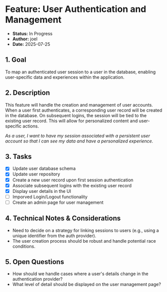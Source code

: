 # Feature: User Authentication and Management

- **Status:** In Progress
- **Author:** joel
- **Date:** 2025-07-25

## 1. Goal

To map an authenticated user session to a user in the database, enabling user-specific data and experiences within the
application.

## 2. Description

This feature will handle the creation and management of user accounts. When a user first authenticates, a corresponding
user record will be created in the database. On subsequent logins, the session will be tied to the existing user record.
This will allow for personalized content and user-specific actions.

*As a user, I want to have my session associated with a persistent user account so that I can see my data and have a
personalized experience.*

## 3. Tasks

- [x] Update user database schema
- [x] Update user repository
- [x] Create a new user record upon first session authentication
- [x] Associate subsequent logins with the existing user record
- [x] Display user details in the UI
- [ ] Imporved Login/Logout functionality
- [ ] Create an admin page for user management

## 4. Technical Notes & Considerations

- Need to decide on a strategy for linking sessions to users (e.g., using a unique identifier from the auth provider).
- The user creation process should be robust and handle potential race conditions.

## 5. Open Questions

- How should we handle cases where a user's details change in the authentication provider?
- What level of detail should be displayed on the user management page?
